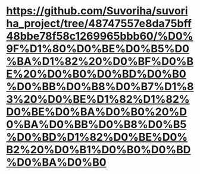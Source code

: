# https://github.com/Suvoriha/suvoriha_project/tree/48747557e8da75bff48bbe78f58c1269965bbb60/%D0%9F%D1%80%D0%BE%D0%B5%D0%BA%D1%82%20%D0%BF%D0%BE%20%D0%B0%D0%BD%D0%B0%D0%BB%D0%B8%D0%B7%D1%83%20%D0%BE%D1%82%D1%82%D0%BE%D0%BA%D0%B0%20%D0%BA%D0%BB%D0%B8%D0%B5%D0%BD%D1%82%D0%BE%D0%B2%20%D0%B1%D0%B0%D0%BD%D0%BA%D0%B0
